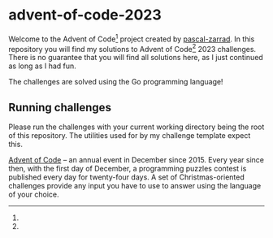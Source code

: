 # advent-of-code-2023

Welcome to the Advent of Code[^aoc] project created by [pascal-zarrad][github].
In this repository you will find my solutions to Advent of Code[^aoc] 2023 challenges. 
There is no guarantee that you will find all solutions here, as I just continued as long as I had fun.

The challenges are solved using the Go programming language!

## Running challenges
Please run the challenges with your current working directory being the root of this repository.
The utilities used for by my challenge template expect this.

[^aoc]:
[Advent of Code][aoc] – an annual event in December since 2015.
Every year since then, with the first day of December, a programming puzzles contest is published every day for twenty-four days.
A set of Christmas-oriented challenges provide any input you have to use to answer using the language of your choice.

[aoc]: https://adventofcode.com
[github]: https://github.com/pascal-zarrad
